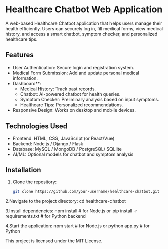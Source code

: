 # Healthcare Chatbot Web Application

A web-based Healthcare Chatbot application that helps users manage their health efficiently. Users can securely log in, fill medical forms, view medical history, and access a smart chatbot, symptom checker, and personalized healthcare tips.

## Features

- User Authentication: Secure login and registration system.
- Medical Form Submission: Add and update personal medical information.
- Dashboard**:
  - Medical History: Track past records.
  - Chatbot: AI-powered chatbot for health queries.
  - Symptom Checker: Preliminary analysis based on input symptoms.
  - Healthcare Tips: Personalized recommendations.
- Responsive Design: Works on desktop and mobile devices.

## Technologies Used

- Frontend: HTML, CSS, JavaScript (or React/Vue)
- Backend: Node.js / Django / Flask
- Database: MySQL / MongoDB / PostgreSQL/ SQLlite
- AI/ML: Optional models for chatbot and symptom analysis

## Installation

1. Clone the repository:
   ```bash
   git clone https://github.com/your-username/healthcare-chatbot.git


2.Navigate to the project directory:
  cd healthcare-chatbot

3.Install dependencies:
npm install                      # for Node.js
 or
pip install -r requirements.txt  # for Python backend

4.Start the application:
npm start           # for Node.js
 or
python app.py       # for Python

This project is licensed under the MIT License.


